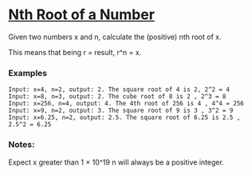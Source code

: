 # [Nth Root of a Number](https://www.codewars.com/kata/5520714decb43308ea000083) #

Given two numbers x and n, calculate the (positive) nth root of x.

This means that being r = result, r^n = x.

### Examples ###

    Input: x=4, n=2, output: 2. The square root of 4 is 2, 2^2 = 4
    Input: x=8, n=3, output: 2. The cube root of 8 is 2 , 2^3 = 8
    Input: x=256, n=4, output: 4. The 4th root of 256 is 4 , 4^4 = 256
    Input: x=9, n=2, output: 3. The square root of 9 is 3 , 3^2 = 9
    Input: x=6.25, n=2, output: 2.5. The square root of 6.25 is 2.5 , 2.5^2 = 6.25

### Notes: ###

Expect x greater than 1 × 10^19
n will always be a positive integer.

